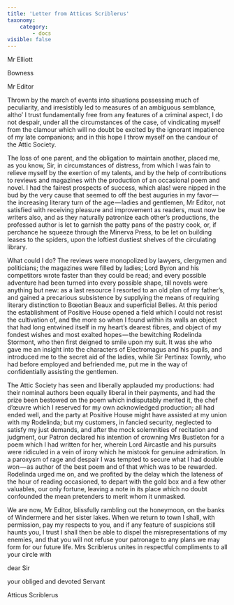 ```yaml
---
title: 'Letter from Atticus Scriblerus'
taxonomy:
    category:
        - docs
visible: false
---
```


<div class="author">Mr Elliott</div>

Bowness

Mr Editor

Thrown by the march of events into situations possessing much of peculiarity, and irresistibly led to measures of an ambiguous semblance, altho’ I trust fundamentally free from any features of a criminal aspect, I do not despair, under all the circumstances of the case, of vindicating myself from the clamour which will no doubt be excited by the ignorant impatience of my late companions; and in this hope I throw myself on the candour of the Attic Society.

The loss of one parent, and the obligation to maintain another, placed me, as you know, Sir, in circumstances of distress, from which I was fain to relieve myself by the exertion of my talents, and by the help of contributions to reviews and magazines with the production of an occasional poem and novel. I had the fairest prospects of success, which alas! were nipped in the bud by the very cause that seemed to off the best auguries in my favor — the increasing literary turn of the age — ladies and gentlemen, Mr Editor, not satisfied with receiving pleasure and improvement as readers, must now be writers also, and as they naturally patronize each other’s productions, the professed author is let to garnish the patty pans of the pastry cook, or, if perchance he squeeze through the Minerva Press, to be let on building leases to the spiders, upon the loftiest dustiest shelves of the circulating library.

What could I do? The reviews were monopolized by lawyers, clergymen and politicians; the magazines were filled by ladies; Lord Byron and his competitors wrote faster than they could be read; and every possible adventure had been turned into every possible shape, till novels were anything but new: as a last resource I resorted to an old plan of my father’s, and gained a precarious subsistence by supplying the means of requiring literary distinction to Bœotian Beaux and superficial Belles. At this period the establishment of Positive House opened a field which I could not resist the cultivation of, and the more so when I found within its walls an object that had long entwined itself in my heart’s dearest fibres, and object of my fondest wishes and most exalted hopes — the bewitching Rodelinda Stormont, who then first deigned to smile upon my suit. It was she who gave me an insight into the characters of Electromagus and his pupils, and introduced me to the secret aid of the ladies, while Sir Pertinax Townly, who had before employed and befriended me, put me in the way of confidentially assisting the gentlemen.  

The Attic Society has seen and liberally applauded my productions: had their nominal authors been equally liberal in their payments, and had the prize been bestowed on the poem which indisputably merited it, the chef d’œuvre which I reserved for my own acknowledged production; all had ended well, and the party at Positive House might have assisted at my union with my Rodelinda; but my customers, in fancied security, neglected to satisfy my just demands, and after the mock solemnities of recitation and judgment, our Patron declared his intention of crowning Mrs Bustleton for a poem which I had written for her, wherein Lord Aircastle and his pursuits were ridiculed in a vein of irony which he mistook for genuine admiration. In a paroxysm of rage and despair I was tempted to secure what I had double won — as author of the best poem and of that which was to be rewarded. Rodelinda urged me on, and we profited by the delay which the lateness of the hour of reading occasioned, to depart with the gold box and a few other valuables, our only fortune, leaving a note in its place which no doubt confounded the mean pretenders to merit whom it unmasked.

We are now, Mr Editor, blissfully rambling out the honeymoon, on the banks of Windermere and her sister lakes. When we return to town I shall, with permission, pay my respects to you, and if any feature of suspicions still haunts you, I trust I shall then be able to dispel the misrepresentations of my enemies, and that you will not refuse your patronage to any plans we may form for our future life. Mrs Scriblerus unites in respectful compliments to all your circle with 

dear Sir

your obliged and devoted Servant

Atticus Scriblerus